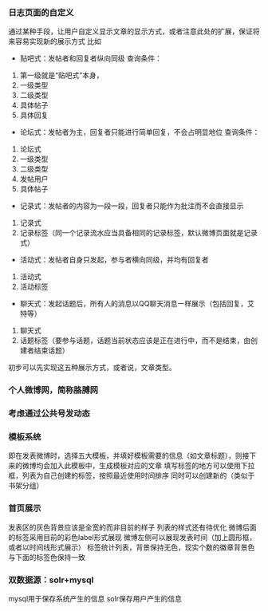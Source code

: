 ### 日志页面的自定义
通过某种手段，让用户自定义显示文章的显示方式，或者注意此处的扩展，保证将来容易实现新的展示方式
比如
- 贴吧式：发帖者和回复者纵向同级
查询条件：
1. 第一级就是“贴吧式”本身，
2. 一级类型
3. 二级类型
4. 具体帖子
5. 具体回复

- 论坛式：发帖者为主，回复者只能进行简单回复，不会占明显地位
查询条件：
1. 论坛式
2. 一级类型
3. 二级类型
4. 发帖用户
5. 具体帖子

- 记录式：发帖者的内容为一段一段，回复者只能作为批注而不会直接显示
1. 记录式
2. 记录标签（同一个记录流水应当具备相同的记录标签，默认微博页面就是记录式）

- 活动式：发帖者自身只发起，参与者横向同级，并均有回复者
1. 活动式
2. 活动标签

- 聊天式：发起话题后，所有人的消息以QQ聊天消息一样展示（包括回复，艾特等）
1. 聊天式
2. 话题标签（要参与话题，话题当前状态应该是正在进行中，而不是结束，由创建者结束话题）

初步可以先实现这五种展示方式，或者说，文章类型。

### 个人微博网，简称胳膊网

### 考虑通过公共号发动态

### 模板系统
即在发表微博时，选择五大模板，并填好模板需要的信息（如文章标题），则接下来的微博均会加入此模板中，生成模板对应的文章
填写标签的地方可以使用下拉框，列表为自己创建的标签，按照最近使用时间排序
同时可以创建新的（类似于书架分组）

### 首页展示
发表区的灰色背景应该是全宽的而非目前的样子
列表的样式还有待优化
微博后面的标签采用目前的彩色label形式展现
微博左侧可以展现发表时间（加上圆形框，或者以时间线形式展示）
标签统计列表，背景保持无色，现实个数的徽章背景色与下面的标签色保持一致

### 双数据源：solr+mysql
mysql用于保存系统产生的信息
solr保存用户产生的信息

